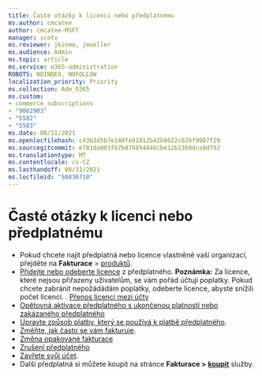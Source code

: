 ```yaml
---
title: Časté otázky k licenci nebo předplatnému
ms.author: cmcatee
author: cmcatee-MSFT
manager: scotv
ms.reviewer: jkinma, jmueller
ms.audience: Admin
ms.topic: article
ms.service: o365-administration
ROBOTS: NOINDEX, NOFOLLOW
localization_priority: Priority
ms.collection: Adm_O365
ms.custom:
- commerce_subscriptions
- "9002903"
- "5582"
- "5583"
ms.date: 08/11/2021
ms.openlocfilehash: c43b3d5b7e140fe91812b42b8622c826f9987f29
ms.sourcegitcommit: e781da003fb7b878854846cbe12b13b9dca8df92
ms.translationtype: MT
ms.contentlocale: cs-CZ
ms.lasthandoff: 08/31/2021
ms.locfileid: "58836710"
---
```

# <a name="license-or-subscription-faq"></a>Časté otázky k licenci nebo předplatnému

- Pokud chcete najít předplatná nebo licence vlastněné vaší organizací, přejděte na **Fakturace**  >  [produktů](https://go.microsoft.com/fwlink/p/?linkid=842054).
- [Přidejte nebo odeberte licence](https://docs.microsoft.com/alchemyinsights/how-to-add-or-reduce-licenses) z předplatného.
    **Poznámka:** Za licence, které nejsou přiřazeny uživatelům, se vám pořád účtují poplatky. Pokud chcete zabránit nepožádádám poplatky, odeberte licence, abyste snížili počet licencí.
. [Přenos licencí mezi účty](https://docs.microsoft.com/alchemyinsights/transfer-licenses-between-tenants)
- [Opětovná aktivace předplatného s ukončenou platností nebo zakázaného předplatného](https://go.microsoft.com/fwlink/p/?linkid=2117519)
- [Upravte způsob platby, který se používá k platbě předplatného](https://go.microsoft.com/fwlink/p/?linkid=2117167).
- [Změňte, jak často se vám fakturuje](https://go.microsoft.com/fwlink/p/?linkid=2119112).
- [Změna opakované fakturace](https://go.microsoft.com/fwlink/p/?linkid=2119216)
- [Zrušení předplatného](https://go.microsoft.com/fwlink/p/?linkid=2119113)
- [Zavřete svůj účet](https://docs.microsoft.com/alchemyinsights/how-to-close-your-account).
- Další předplatná si můžete koupit na stránce **Fakturace > [koupit](https://go.microsoft.com/fwlink/p/?linkid=868433)** služby.